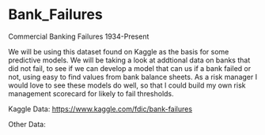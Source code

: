 # Bank_Failures
Commercial Banking Failures 1934-Present

We will be using this dataset found on Kaggle as the basis for some predictive models.  We will be taking a look at addtional data on banks that did not fail, to see if we can develop a model that can us if a bank failed or not, using easy to find values from bank balance sheets.  As a risk manager I would love to see these models do well, so that I could build my own risk management scorecard for likely to fail thresholds.    

Kaggle Data:  https://www.kaggle.com/fdic/bank-failures

Other Data: